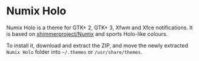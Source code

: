 Numix Holo
==========

Numix Holo is a theme for GTK+ 2, GTK+ 3, Xfwm and Xfce notifications. It is based on [shimmerproject/Numix](https://github.com/shimmerproject/Numix) and sports Holo-like colours.

To install it, download and extract the ZIP, and move the newly extracted `Numix Holo` folder into `~/.themes` or `/usr/share/themes`.
